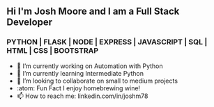 ## Hi I'm Josh Moore and I am a Full Stack Developer

### PYTHON | FLASK | NODE | EXPRESS | JAVASCRIPT | SQL | HTML | CSS | BOOTSTRAP

- 🔭 I’m currently working on Automation with Python
- 🌱 I’m currently learning Intermediate Python
- 👯 I’m looking to collaborate on small to medium projects
- :atom: Fun Fact
  I enjoy homebrewing wine!
- 📫 How to reach me: linkedin.com/in/joshm78
